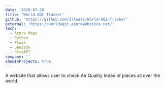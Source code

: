 ```yaml
---
date: '2020-07-28'
title: 'World AQI Tracker'
github: 'https://github.com/Iltwats/World-AQI-Tracker'
external: 'https://worldaqit.azurewebsites.net/'
tech:
  - Azure Maps
  - Python
  - Flask
  - GeoJson
  - RestAPI
company: ''
showInProjects: true
---
```


A website that allows user to check Air Quality Index of places all over the world.
